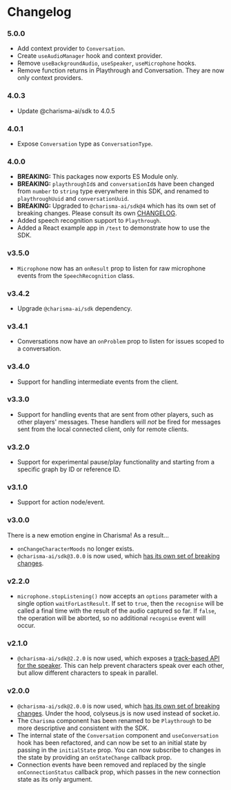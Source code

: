 # Changelog

### 5.0.0

- Add context provider to `Conversation`.
- Create `useAudioManager` hook and context provider.
- Remove `useBackgroundAudio`, `useSpeaker`, `useMicrophone` hooks.
- Remove function returns in Playthrough and Conversation. They are now only context providers.

### 4.0.3

- Update @charisma-ai/sdk to 4.0.5

### 4.0.1

- Expose `Conversation` type as `ConversationType`.

### 4.0.0

- **BREAKING:** This packages now exports ES Module only.
- **BREAKING:** `playthroughId`s and `conversationId`s have been changed from `number` to `string` type everywhere in this SDK, and renamed to `playthroughUuid` and `conversationUuid`.
- **BREAKING:** Upgraded to `@charisma-ai/sdk@4` which has its own set of breaking changes. Please consult its own [CHANGELOG](https://github.com/charisma-ai/charisma-react/blob/main/CHANGELOG.md).
- Added speech recognition support to `Playthrough`.
- Added a React example app in `/test` to demonstrate how to use the SDK.

### v3.5.0

- `Microphone` now has an `onResult` prop to listen for raw microphone events from the `SpeechRecognition` class.

### v3.4.2

- Upgrade `@charisma-ai/sdk` dependency.

### v3.4.1

- Conversations now have an `onProblem` prop to listen for issues scoped to a conversation.

### v3.4.0

- Support for handling intermediate events from the client.

### v3.3.0

- Support for handling events that are sent from other players, such as other players' messages. These handlers will _not_ be fired for messages sent from the local connected client, only for remote clients.

### v3.2.0

- Support for experimental pause/play functionality and starting from a specific graph by ID or reference ID.

### v3.1.0

- Support for action node/event.

### v3.0.0

There is a new emotion engine in Charisma! As a result...

- `onChangeCharacterMoods` no longer exists.
- `@charisma-ai/sdk@3.0.0` is now used, which [has its own set of breaking changes](https://github.com/charisma-ai/charisma-sdk-js).

### v2.2.0

- `microphone.stopListening()` now accepts an `options` parameter with a single option `waitForLastResult`. If set to `true`, then the `recognise` will be called a final time with the result of the audio captured so far. If `false`, the operation will be aborted, so no additional `recognise` event will occur.

### v2.1.0

- `@charisma-ai/sdk@2.2.0` is now used, which exposes a [track-based API for the speaker](https://github.com/charisma-ai/charisma-sdk-js#speaker). This can help prevent characters speak over each other, but allow different characters to speak in parallel.

### v2.0.0

- `@charisma-ai/sdk@2.0.0` is now used, which [has its own set of breaking changes](https://github.com/charisma-ai/charisma-sdk-js). Under the hood, colyseus.js is now used instead of socket.io.
- The `Charisma` component has been renamed to be `Playthrough` to be more descriptive and consistent with the SDK.
- The internal state of the `Conversation` component and `useConversation` hook has been refactored, and can now be set to an initial state by passing in the `initialState` prop. You can now subscribe to changes in the state by providing an `onStateChange` callback prop.
- Connection events have been removed and replaced by the single `onConnectionStatus` callback prop, which passes in the new connection state as its only argument.
